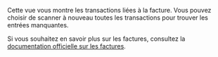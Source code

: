 Cette vue vous montre les transactions liées à la facture. Vous pouvez choisir de scanner à nouveau toutes les transactions pour trouver les entrées manquantes.

Si vous souhaitez en savoir plus sur les factures, consultez la [documentation officielle sur les factures](https://docs.firefly-iii.org/advanced-concepts/bills).